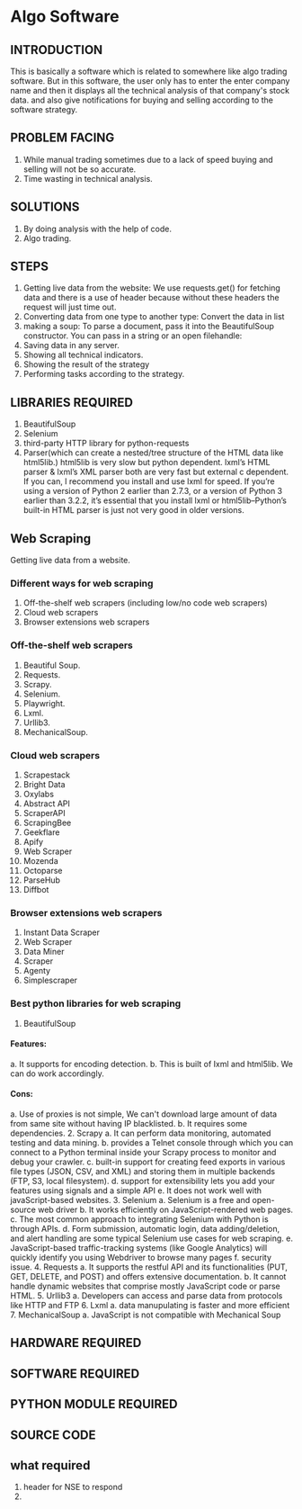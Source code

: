 # Algo Software
## INTRODUCTION
This is basically a software which is related to somewhere like algo trading software. But in this software, the user only has to enter the enter company name and then it displays all the technical analysis of that company's stock data. and also give notifications for buying and selling according to the software strategy.   
## PROBLEM FACING
1. While manual trading sometimes due to a lack of speed buying and selling will not be so accurate.
2. Time wasting in technical analysis.
## SOLUTIONS
1. By doing analysis with the help of code.
2. Algo trading.
## STEPS 
1. Getting live data from the website:
We use requests.get() for fetching data and there is a use of header because without these headers the request will just time out.
3. Converting data from one type to another type:
Convert the data in list
4. making a soup:
To parse a document, pass it into the BeautifulSoup constructor. You can pass in a string or an open filehandle:
6. Saving data in any server.
7. Showing all technical indicators.
8. Showing the result of the strategy
9. Performing tasks according to the strategy.
## LIBRARIES REQUIRED
1. BeautifulSoup
2. Selenium
3. third-party HTTP library for python-requests
4. Parser(which can create a nested/tree structure of the HTML data like html5lib.)
html5lib is very slow but python dependent.
lxml’s HTML parser & lxml’s XML parser both are very fast but external c dependent.
If you can, I recommend you install and use lxml for speed. If you’re using a version of Python 2 earlier than 2.7.3, or a version of Python 3 earlier than 3.2.2, it’s essential that you install lxml or html5lib–Python’s built-in HTML parser is just not very good in older versions.
## Web Scraping
Getting live data from a website.
### Different ways for web scraping
1. Off-the-shelf web scrapers (including low/no code web scrapers)
2. Cloud web scrapers
3. Browser extensions web scrapers
### Off-the-shelf web scrapers
1. Beautiful Soup.
2. Requests.
3. Scrapy.
4. Selenium.
5. Playwright.
6. Lxml.
7. Urllib3.
8. MechanicalSoup.
### Cloud web scrapers
1. Scrapestack
2. Bright Data
3. Oxylabs
4. Abstract API
5. ScraperAPI
6. ScrapingBee
7. Geekflare
8. Apify
9. Web Scraper
10. Mozenda
11. Octoparse
12. ParseHub
13. Diffbot
### Browser extensions web scrapers
1. Instant Data Scraper
2. Web Scraper
3. Data Miner
4. Scraper
5. Agenty
6. Simplescraper
### Best python libraries for web scraping
1. BeautifulSoup
#### Features:
a. It supports for encoding detection.
b. This is built of Ixml and html5lib. We can do work accordingly.
#### Cons:
a. Use of proxies is not  simple, We can't download large amount of data from same site without having IP blacklisted.
b. It requires some dependencies.
2. Scrapy
a. It can perform data monitoring, automated testing and data mining.
b. provides a Telnet console through which you can connect to a Python terminal inside your Scrapy process to monitor and debug your crawler.
c. built-in support for creating feed exports in various file types (JSON, CSV, and XML) and storing them in multiple backends (FTP, S3, local filesystem).
d. support for extensibility lets you add your features using signals and a simple API 
e. It does not work well with javaScript-based websites.
3. Selenium
a. Selenium is a free and open-source web driver
b.  It works efficiently on JavaScript-rendered web pages.
c. The most common approach to integrating Selenium with Python is through APIs.
d. Form submission, automatic login, data adding/deletion, and alert handling are some typical Selenium use cases for web scraping.
e. JavaScript-based traffic-tracking systems (like Google Analytics) will quickly identify you using Webdriver to browse many pages
f. security issue.
4. Requests
a. It supports the restful API and its functionalities (PUT, GET, DELETE, and POST) and offers extensive documentation.
b. It cannot handle dynamic websites that comprise mostly JavaScript code or parse HTML.
5. Urllib3
a. Developers can access and parse data from protocols like HTTP and FTP
6. Lxml
a. data manupulating is faster and more efficient
7. MechanicalSoup
a. JavaScript is not compatible with Mechanical Soup
## HARDWARE REQUIRED
## SOFTWARE REQUIRED
## PYTHON MODULE REQUIRED
## SOURCE CODE
## what required
1. header for NSE to respond
2. 

